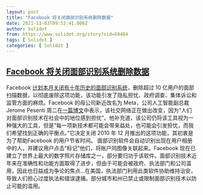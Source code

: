 ```yaml
---
layout: post
title: "Facebook 将关闭面部识别系统删除数据"
date: 2021-11-03T09:53:41.000Z
author: Solidot
from: https://www.solidot.org/story?sid=69484
tags: [ Solidot ]
categories: [ Solidot ]
---
```

<!--1635933221000-->
[Facebook 将关闭面部识别系统删除数据](https://www.solidot.org/story?sid=69484)
------

<div>
Facebook <a href="https://yro.slashdot.org/story/21/11/02/1738244/facebook-citing-societal-concerns-plans-to-shut-down-facial-recognition-system" target="_blank">计划本月关闭有十年历史的面部识别系统</a>，删除超过 10 亿用户的面部扫描数据，以彻底废除这项功能，该功能引发了隐私担忧、政府调查、集体诉讼和监管方面的麻烦。Facebook 的母公司新近改名为 Meta，公司人工智能副总裁 Jerome Pesenti 周二在<a href="https://about.fb.com/news/2021/11/update-on-use-of-face-recognition/">一篇博文</a>中表示，该社交网络正在做出改变，因为“人们对面部识别技术在社会中的地位感到担忧”。他补充道，该公司仍将该工具视为一种强大的工具，但是“每一项新技术都可能会带来益处，也可能会引发担忧，而我们希望找到正确的平衡点。”它决定关闭 2010 年 12 月推出的这项功能，其初衷是为了帮助Facebook 的用户节省时间。 面部识别软件会自动识别出现在用户相册中的人，并建议用户点击“标记”他们，将账户同图像关联起来。Facebook 现在已建立了世界上最大的数字照片存储库之一，部分要归功于该软件。面部识别技术近年来在准确性和功能方面取得了进步，但由于可能会被政府、执法部门和公司滥用，因此也日益成为争论的焦点...在美国，执法部门利用此类软件协助维持治安，导致人们担心过度执法和错误逮捕。部分城市和州已禁止或限制面部识别技术以防止可能的滥用。
</div>
